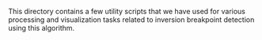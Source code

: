 This directory contains a few utility scripts that we have used for various processing and visualization tasks related to inversion breakpoint detection using this algorithm.  
